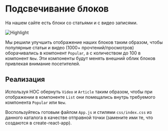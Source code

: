 Подсвечивание блоков
===

На нашем сайте есть блоки со статьями и с видео записями. 

![Highlight](https://github.com/netology-code/ra16-homeworks/raw/master/hoc/highlight/assets/highlight.png)

Мы решили улучшить отображение наших блоков таким образом, 
чтобы популярные статьи и видео (1000+ прочтений/просмотров) 
оборачивались в компонент `Popular`, а с количеством до 
100 в компонент `New`. Эти компоненты будут менять внешний 
облик блоков привлекая внимание посетителей.

## Реализация

Используя HOC обернуть `Video` и `Article` таким образом, чтобы при отображении в компоненте `List` они помещались внутрь требуемого компонента `Popular` или `New`.

Воспользуйтесь готовым файлом `App.js` и стилями `css/index.css` из данного каталога в качестве отправной точки (замените ими те, что создаются в create-react-app).